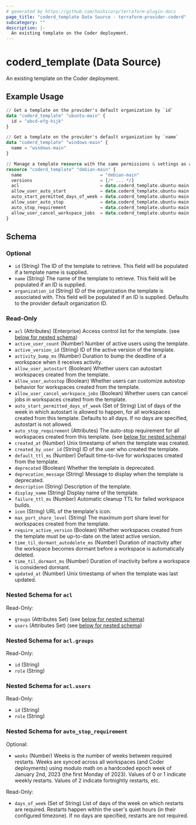 ```yaml
---
# generated by https://github.com/hashicorp/terraform-plugin-docs
page_title: "coderd_template Data Source - terraform-provider-coderd"
subcategory: ""
description: |-
  An existing template on the Coder deployment.
---
```


# coderd_template (Data Source)

An existing template on the Coder deployment.

## Example Usage

```terraform
// Get a template on the provider's default organization by `id`
data "coderd_template" "ubuntu-main" {
  id = "abcd-efg-hijk"
}

// Get a template on the provider's default organization by `name`
data "coderd_template" "windows-main" {
  name = "windows-main"
}

// Manage a template resource with the same permissions & settings as an existing template
resource "coderd_template" "debian-main" {
  name                              = "debian-main"
  versions                          = [/* ... */]
  acl                               = data.coderd_template.ubuntu-main.acl
  allow_user_auto_start             = data.coderd_template.ubuntu-main.allow_user_auto_start
  auto_start_permitted_days_of_week = data.coderd_template.ubuntu-main.auto_start_permitted_days_of_week
  allow_user_auto_stop              = data.coderd_template.ubuntu-main.allow_user_auto_stop
  auto_stop_requirement             = data.coderd_template.ubuntu-main.auto_stop_requirement
  allow_user_cancel_workspace_jobs  = data.coderd_template.ubuntu-main.allow_user_cancel_workspace_jobs
}
```

<!-- schema generated by tfplugindocs -->
## Schema

### Optional

- `id` (String) The ID of the template to retrieve. This field will be populated if a template name is supplied.
- `name` (String) The name of the template to retrieve. This field will be populated if an ID is supplied.
- `organization_id` (String) ID of the organization the template is associated with. This field will be populated if an ID is supplied. Defaults to the provider default organization ID.

### Read-Only

- `acl` (Attributes) (Enterprise) Access control list for the template. (see [below for nested schema](#nestedatt--acl))
- `active_user_count` (Number) Number of active users using the template.
- `active_version_id` (String) ID of the active version of the template.
- `activity_bump_ms` (Number) Duration to bump the deadline of a workspace when it receives activity.
- `allow_user_autostart` (Boolean) Whether users can autostart workspaces created from the template.
- `allow_user_autostop` (Boolean) Whether users can customize autostop behavior for workspaces created from the template.
- `allow_user_cancel_workspace_jobs` (Boolean) Whether users can cancel jobs in workspaces created from the template.
- `auto_start_permitted_days_of_week` (Set of String) List of days of the week in which autostart is allowed to happen, for all workspaces created from this template. Defaults to all days. If no days are specified, autostart is not allowed.
- `auto_stop_requirement` (Attributes) The auto-stop requirement for all workspaces created from this template. (see [below for nested schema](#nestedatt--auto_stop_requirement))
- `created_at` (Number) Unix timestamp of when the template was created.
- `created_by_user_id` (String) ID of the user who created the template.
- `default_ttl_ms` (Number) Default time-to-live for workspaces created from the template.
- `deprecated` (Boolean) Whether the template is deprecated.
- `deprecation_message` (String) Message to display when the template is deprecated.
- `description` (String) Description of the template.
- `display_name` (String) Display name of the template.
- `failure_ttl_ms` (Number) Automatic cleanup TTL for failed workspace builds.
- `icon` (String) URL of the template's icon.
- `max_port_share_level` (String) The maximum port share level for workspaces created from the template.
- `require_active_version` (Boolean) Whether workspaces created from the template must be up-to-date on the latest active version.
- `time_til_dormant_autodelete_ms` (Number) Duration of inactivity after the workspace becomes dormant before a workspace is automatically deleted.
- `time_til_dormant_ms` (Number) Duration of inactivity before a workspace is considered dormant.
- `updated_at` (Number) Unix timestamp of when the template was last updated.

<a id="nestedatt--acl"></a>
### Nested Schema for `acl`

Read-Only:

- `groups` (Attributes Set) (see [below for nested schema](#nestedatt--acl--groups))
- `users` (Attributes Set) (see [below for nested schema](#nestedatt--acl--users))

<a id="nestedatt--acl--groups"></a>
### Nested Schema for `acl.groups`

Read-Only:

- `id` (String)
- `role` (String)


<a id="nestedatt--acl--users"></a>
### Nested Schema for `acl.users`

Read-Only:

- `id` (String)
- `role` (String)



<a id="nestedatt--auto_stop_requirement"></a>
### Nested Schema for `auto_stop_requirement`

Optional:

- `weeks` (Number) Weeks is the number of weeks between required restarts. Weeks are synced across all workspaces (and Coder deployments) using modulo math on a hardcoded epoch week of January 2nd, 2023 (the first Monday of 2023). Values of 0 or 1 indicate weekly restarts. Values of 2 indicate fortnightly restarts, etc.

Read-Only:

- `days_of_week` (Set of String) List of days of the week on which restarts are required. Restarts happen within the user's quiet hours (in their configured timezone). If no days are specified, restarts are not required.
